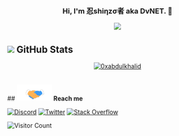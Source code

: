 
<h3 align = "center">  Hi, I'm 忍shiηzσ者 aka DvNET. 👻 </h3>

<p align = "center">
 <img src="https://github.com/Pahasara/Pahasara/assets/46932317/e4aa8be3-8761-4fcb-afc1-6c276d036518" width = "500"/>
</p>

 <!-- This is a ✨ special ✨ repository because its `README.md` (this file) appears on my GitHub profile. -->

## <img src="https://media.giphy.com/media/iY8CRBdQXODJSCERIr/giphy.gif" width="35"><b> GitHub Stats </b>
<div align="center">
<a href="https://github.com/Pahasara/">
  <img src="https://github-readme-stats.vercel.app/api/top-langs?username=Pahasara&show_icons=true&locale=en&layout=compact&line_height=20&title_color=7A7ADB&icon_color=2234AE&text_color=D3D3D3&bg_color=0,000000,130F40" width="375"  alt="0xabdulkhalid"/>
</a>
</div>
<br>

<br>
## <img src="https://github.com/0xAbdulKhalid/0xAbdulKhalid/raw/main/assets/mdImages/handshake.gif" width ="80"> <b> Reach me </b>
<br>

[![Discord](https://img.shields.io/badge/Discord-%235865F2.svg?style=for-the-badge&logo=discord&logoColor=white)](https://discord.com/users/1083102293496451108) [![Twitter](https://img.shields.io/badge/Twitter-%231DA1F2.svg?style=for-the-badge&logo=Twitter&logoColor=white)](https://twitter.com/PahasaraDv) [![Stack Overflow](https://img.shields.io/badge/-Stackoverflow-FE7A16?style=for-the-badge&logo=stack-overflow&logoColor=white)](https://stackoverflow.com/users/12632079) 
<br>

![Visitor Count](https://komarev.com/ghpvc/?username=Pahasara&color=blue) 

<!-- Proudly created with GPRM ( https://gprm.itsvg.in ) -->
